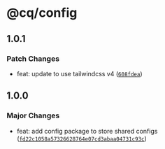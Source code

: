 # @cq/config

## 1.0.1

### Patch Changes

- feat: update to use tailwindcss v4 ([`608fdea`](https://github.com/jordanshatford/clip-queue/commit/608fdea009a4db479ebea073fef449b8d35dc0e2))

## 1.0.0

### Major Changes

- feat: add config package to store shared configs ([`fd22c1058a57326628764e07cd3abaa04731c93c`](https://github.com/jordanshatford/clip-queue/commit/fd22c1058a57326628764e07cd3abaa04731c93c))
